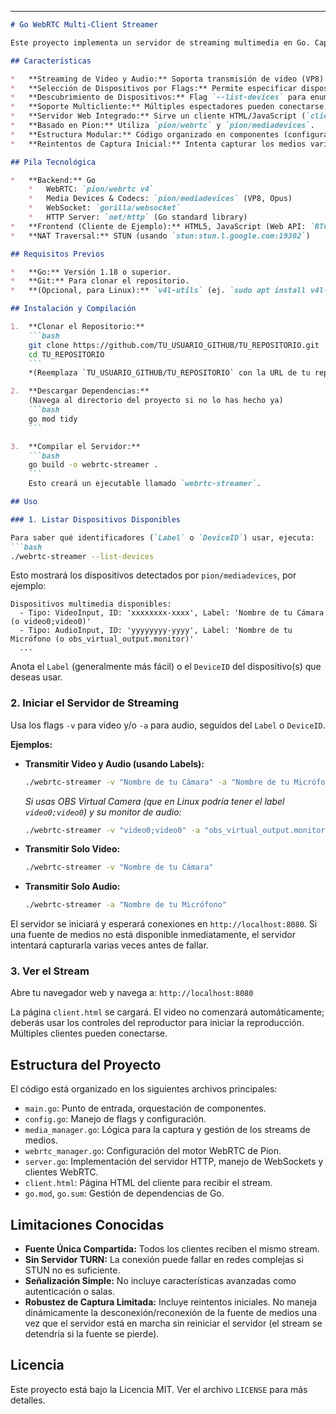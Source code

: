 
---

```markdown
# Go WebRTC Multi-Client Streamer

Este proyecto implementa un servidor de streaming multimedia en Go. Captura audio y/o video desde dispositivos seleccionados (cámaras, micrófonos, OBS Virtual Cam) y los transmite en tiempo real a múltiples clientes web utilizando WebRTC. La señalización se maneja a través de WebSockets.

## Características

*   **Streaming de Video y Audio:** Soporta transmisión de video (VP8) y/o audio (Opus).
*   **Selección de Dispositivos por Flags:** Permite especificar dispositivos de entrada por `Label` (nombre) o `DeviceID` vía línea de comandos.
*   **Descubrimiento de Dispositivos:** Flag `--list-devices` para enumerar los dispositivos multimedia detectados por `pion/mediadevices`.
*   **Soporte Multicliente:** Múltiples espectadores pueden conectarse simultáneamente al mismo stream.
*   **Servidor Web Integrado:** Sirve un cliente HTML/JavaScript (`client.html`) para recibir el stream.
*   **Basado en Pion:** Utiliza `pion/webrtc` y `pion/mediadevices`.
*   **Estructura Modular:** Código organizado en componentes (configuración, media, webrtc, servidor).
*   **Reintentos de Captura Inicial:** Intenta capturar los medios varias veces al inicio si la fuente no está disponible inmediatamente.

## Pila Tecnológica

*   **Backend:** Go
    *   WebRTC: `pion/webrtc v4`
    *   Media Devices & Codecs: `pion/mediadevices` (VP8, Opus)
    *   WebSocket: `gorilla/websocket`
    *   HTTP Server: `net/http` (Go standard library)
*   **Frontend (Cliente de Ejemplo):** HTML5, JavaScript (Web API: `RTCPeerConnection`, `WebSocket`, `MediaStream`)
*   **NAT Traversal:** STUN (usando `stun:stun.l.google.com:19302`)

## Requisitos Previos

*   **Go:** Versión 1.18 o superior.
*   **Git:** Para clonar el repositorio.
*   **(Opcional, para Linux):** `v4l-utils` (ej. `sudo apt install v4l-utils`) para inspeccionar dispositivos de video del sistema (`/dev/videoX`). No es estrictamente necesario para el funcionamiento del programa si se utiliza `--list-devices`.

## Instalación y Compilación

1.  **Clonar el Repositorio:**
    ```bash
    git clone https://github.com/TU_USUARIO_GITHUB/TU_REPOSITORIO.git
    cd TU_REPOSITORIO
    ```
    *(Reemplaza `TU_USUARIO_GITHUB/TU_REPOSITORIO` con la URL de tu repositorio)*

2.  **Descargar Dependencias:**
    (Navega al directorio del proyecto si no lo has hecho ya)
    ```bash
    go mod tidy
    ```

3.  **Compilar el Servidor:**
    ```bash
    go build -o webrtc-streamer .
    ```
    Esto creará un ejecutable llamado `webrtc-streamer`.

## Uso

### 1. Listar Dispositivos Disponibles

Para saber qué identificadores (`Label` o `DeviceID`) usar, ejecuta:
```bash
./webrtc-streamer --list-devices
```
Esto mostrará los dispositivos detectados por `pion/mediadevices`, por ejemplo:
```
Dispositivos multimedia disponibles:
  - Tipo: VideoInput, ID: 'xxxxxxxx-xxxx', Label: 'Nombre de tu Cámara (o video0;video0)'
  - Tipo: AudioInput, ID: 'yyyyyyyy-yyyy', Label: 'Nombre de tu Micrófono (o obs_virtual_output.monitor)'
  ...
```
Anota el `Label` (generalmente más fácil) o el `DeviceID` del dispositivo(s) que deseas usar.

### 2. Iniciar el Servidor de Streaming

Usa los flags `-v` para video y/o `-a` para audio, seguidos del `Label` o `DeviceID`.

**Ejemplos:**

*   **Transmitir Video y Audio (usando Labels):**
    ```bash
    ./webrtc-streamer -v "Nombre de tu Cámara" -a "Nombre de tu Micrófono"
    ```
    _Si usas OBS Virtual Camera (que en Linux podría tener el label `video0;video0`) y su monitor de audio:_
    ```bash
    ./webrtc-streamer -v "video0;video0" -a "obs_virtual_output.monitor"
    ```

*   **Transmitir Solo Video:**
    ```bash
    ./webrtc-streamer -v "Nombre de tu Cámara"
    ```

*   **Transmitir Solo Audio:**
    ```bash
    ./webrtc-streamer -a "Nombre de tu Micrófono"
    ```

El servidor se iniciará y esperará conexiones en `http://localhost:8080`. Si una fuente de medios no está disponible inmediatamente, el servidor intentará capturarla varias veces antes de fallar.

### 3. Ver el Stream

Abre tu navegador web y navega a:
`http://localhost:8080`

La página `client.html` se cargará. El video no comenzará automáticamente; deberás usar los controles del reproductor para iniciar la reproducción. Múltiples clientes pueden conectarse.


## Estructura del Proyecto

El código está organizado en los siguientes archivos principales:

*   `main.go`: Punto de entrada, orquestación de componentes.
*   `config.go`: Manejo de flags y configuración.
*   `media_manager.go`: Lógica para la captura y gestión de los streams de medios.
*   `webrtc_manager.go`: Configuración del motor WebRTC de Pion.
*   `server.go`: Implementación del servidor HTTP, manejo de WebSockets y clientes WebRTC.
*   `client.html`: Página HTML del cliente para recibir el stream.
*   `go.mod`, `go.sum`: Gestión de dependencias de Go.

## Limitaciones Conocidas

*   **Fuente Única Compartida:** Todos los clientes reciben el mismo stream.
*   **Sin Servidor TURN:** La conexión puede fallar en redes complejas si STUN no es suficiente.
*   **Señalización Simple:** No incluye características avanzadas como autenticación o salas.
*   **Robustez de Captura Limitada:** Incluye reintentos iniciales. No maneja dinámicamente la desconexión/reconexión de la fuente de medios una vez que el servidor está en marcha sin reiniciar el servidor (el stream se detendría si la fuente se pierde).

## Licencia
Este proyecto está bajo la Licencia MIT. Ver el archivo `LICENSE` para más detalles.
```

